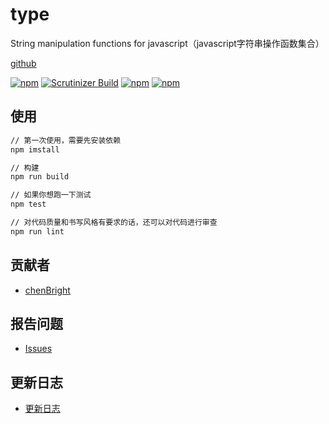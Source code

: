 # type

String manipulation functions for javascript（javascript字符串操作函数集合）

[github][4]

[![npm](https://img.shields.io/badge/node-%3E%3D6.7.0-brightgreen.svg)]() [![Scrutinizer Build](https://img.shields.io/scrutinizer/build/g/filp/whoops.svg?maxAge=2592000)]() [![npm](https://img.shields.io/badge/release-1.0.0-brightgreen.svg)]()  [![npm](https://img.shields.io/npm/l/express.svg?maxAge=2592000)]()

## 使用

```bash
// 第一次使用，需要先安装依赖
npm imstall

// 构建
npm run build

// 如果你想跑一下测试
npm test

// 对代码质量和书写风格有要求的话，还可以对代码进行审查
npm run lint
```


## 贡献者

- [chenBright][1]

## 报告问题

- [Issues][2]

## 更新日志

- [更新日志][3]



[1]: https://github.com/chenBright
[2]: https://github.com/chenBright/strJS/issues
[3]: https://github.com/chenBright/strJS/blob/master/CHANGELOG.md
[4]: https://github.com/chenBright/strJS#typeiserrvariable
